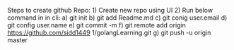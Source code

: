 Steps to create github Repo:
    1) Create new repo using UI
    2) Run below command in in cli:
        a) git init
        b) git add Readme.md
        c) git conig user.email <email-id>
        d) git config user.name <userid>
        e) git commit -m <Message>
        f) git remote add origin https://github.com/sidd1449
1/golangLearning.git
        g)  git push -u origin master